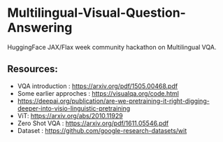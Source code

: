 # Multilingual-Visual-Question-Answering
HuggingFace JAX/Flax week community hackathon on Multilingual VQA.

## Resources:

- VQA introduction : https://arxiv.org/pdf/1505.00468.pdf
- Some earlier approches : https://visualqa.org/code.html
- https://deepai.org/publication/are-we-pretraining-it-right-digging-deeper-into-visio-linguistic-pretraining
- ViT: https://arxiv.org/abs/2010.11929
- Zero Shot VQA : https://arxiv.org/pdf/1611.05546.pdf
- Dataset : https://github.com/google-research-datasets/wit
